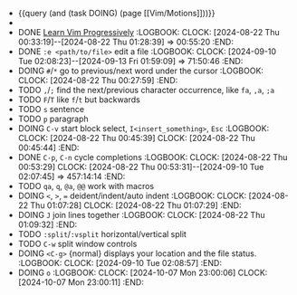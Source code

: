 - {{query (and (task DOING) (page [[Vim/Motions]]))}}
-
- DONE [Learn Vim Progressively](https://yannesposito.com/Scratch/en/blog/Learn-Vim-Progressively/)
  :LOGBOOK:
  CLOCK: [2024-08-22 Thu 00:33:19]--[2024-08-22 Thu 01:28:39] =>  00:55:20
  :END:
- DONE `:e <path/to/file>` edit a file
  :LOGBOOK:
  CLOCK: [2024-09-10 Tue 02:08:23]--[2024-09-13 Fri 01:59:09] =>  71:50:46
  :END:
- DOING `#`/`*` go to previous/next word under the cursor
  :LOGBOOK:
  CLOCK: [2024-08-22 Thu 00:27:59]
  :END:
- TODO `,`/`;` find the next/previous character occurrence, like `fa`, `,a`, `;a`
- TODO `F`/`T` like `f`/`t` but backwards
- TODO `s` sentence
- TODO `p` paragraph
- DOING `C-v` start block select, `I<insert_something>`, `Esc`
  :LOGBOOK:
  CLOCK: [2024-08-22 Thu 00:45:39]
  CLOCK: [2024-08-22 Thu 00:45:44]
  :END:
- DONE `C-p`, `C-n` cycle completions
  :LOGBOOK:
  CLOCK: [2024-08-22 Thu 00:53:29]
  CLOCK: [2024-08-22 Thu 00:53:31]--[2024-09-10 Tue 02:07:45] =>  457:14:14
  :END:
- TODO `qa`, `q`, `@a`, `@@` work with macros
- DOING `<`, `>`, `=` deident/indent/auto indent
  :LOGBOOK:
  CLOCK: [2024-08-22 Thu 01:07:28]
  CLOCK: [2024-08-22 Thu 01:07:29]
  :END:
- DOING `J` join lines together
  :LOGBOOK:
  CLOCK: [2024-08-22 Thu 01:09:32]
  :END:
- TODO `:split`/`:vsplit` horizontal/vertical split
- TODO `C-w` split window controls
- DOING `<C-g>` {normal} displays your location and the file status.
  :LOGBOOK:
  CLOCK: [2024-09-10 Tue 02:08:57]
  :END:
- DOING `o`
  :LOGBOOK:
  CLOCK: [2024-10-07 Mon 23:00:06]
  CLOCK: [2024-10-07 Mon 23:00:11]
  :END: